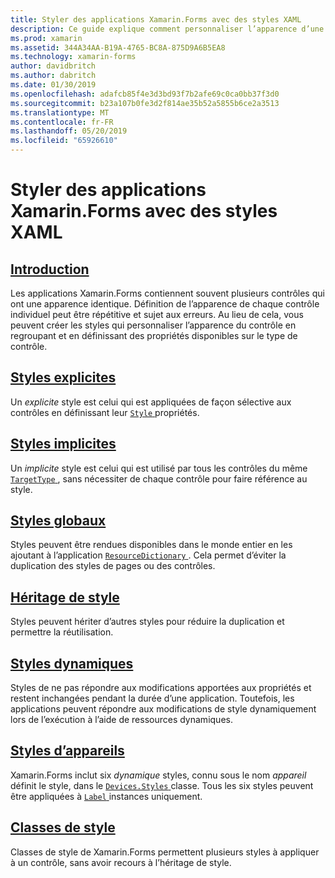 ```yaml
---
title: Styler des applications Xamarin.Forms avec des styles XAML
description: Ce guide explique comment personnaliser l’apparence d’une application Xamarin.Forms à l’aide de styles XAML.
ms.prod: xamarin
ms.assetid: 344A34AA-B19A-4765-BC8A-875D9A6B5EA8
ms.technology: xamarin-forms
author: davidbritch
ms.author: dabritch
ms.date: 01/30/2019
ms.openlocfilehash: adafcb85f4e3d3bd93f7b2afe69c0ca0bb37f3d0
ms.sourcegitcommit: b23a107b0fe3d2f814ae35b52a5855b6ce2a3513
ms.translationtype: MT
ms.contentlocale: fr-FR
ms.lasthandoff: 05/20/2019
ms.locfileid: "65926610"
---
```

# <a name="styling-xamarinforms-apps-using-xaml-styles"></a>Styler des applications Xamarin.Forms avec des styles XAML

## <a name="introductionintroductionmd"></a>[Introduction](introduction.md)

Les applications Xamarin.Forms contiennent souvent plusieurs contrôles qui ont une apparence identique. Définition de l’apparence de chaque contrôle individuel peut être répétitive et sujet aux erreurs. Au lieu de cela, vous peuvent créer les styles qui personnaliser l’apparence du contrôle en regroupant et en définissant des propriétés disponibles sur le type de contrôle.

## <a name="explicit-stylesexplicitmd"></a>[Styles explicites](explicit.md)

Un *explicite* style est celui qui est appliquées de façon sélective aux contrôles en définissant leur [ `Style` ](xref:Xamarin.Forms.NavigableElement.Style) propriétés.

## <a name="implicit-stylesimplicitmd"></a>[Styles implicites](implicit.md)

Un *implicite* style est celui qui est utilisé par tous les contrôles du même [ `TargetType` ](xref:Xamarin.Forms.Style.TargetType), sans nécessiter de chaque contrôle pour faire référence au style.

## <a name="global-stylesapplicationmd"></a>[Styles globaux](application.md)

Styles peuvent être rendues disponibles dans le monde entier en les ajoutant à l’application [ `ResourceDictionary` ](xref:Xamarin.Forms.ResourceDictionary). Cela permet d’éviter la duplication des styles de pages ou des contrôles.

## <a name="style-inheritanceinheritancemd"></a>[Héritage de style](inheritance.md)

Styles peuvent hériter d’autres styles pour réduire la duplication et permettre la réutilisation.

## <a name="dynamic-stylesdynamicmd"></a>[Styles dynamiques](dynamic.md)

Styles de ne pas répondre aux modifications apportées aux propriétés et restent inchangées pendant la durée d’une application. Toutefois, les applications peuvent répondre aux modifications de style dynamiquement lors de l’exécution à l’aide de ressources dynamiques.

## <a name="device-stylesdevicemd"></a>[Styles d’appareils](device.md)

Xamarin.Forms inclut six *dynamique* styles, connu sous le nom *appareil* définit le style, dans le [ `Devices.Styles` ](xref:Xamarin.Forms.Device.Styles) classe. Tous les six styles peuvent être appliquées à [ `Label` ](xref:Xamarin.Forms.Label) instances uniquement.

## <a name="style-classesstyle-classmd"></a>[Classes de style](style-class.md)

Classes de style de Xamarin.Forms permettent plusieurs styles à appliquer à un contrôle, sans avoir recours à l’héritage de style.

